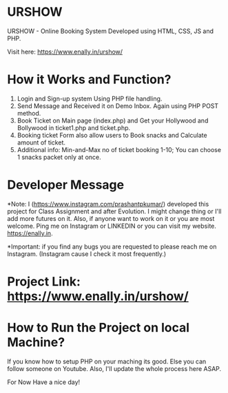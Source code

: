 # URSHOW
URSHOW - Online Booking System
Developed using HTML, CSS, JS and PHP. 

Visit here: https://www.enally.in/urshow/

# How it Works and Function? 
1. Login and Sign-up system Using PHP file handling.
2. Send Message and Received it on Demo Inbox. Again using PHP POST method.
3. Book Ticket on Main page (index.php) and Get your Hollywood and Bollywood in ticket1.php and ticket.php.
4. Booking ticket Form also allow users to Book snacks and Calculate amount of ticket. 
5. Additional info: Min-and-Max no of ticket booking 1-10; You can choose 1 snacks packet only at once.

# Developer Message
*Note: I (https://www.instagram.com/prashantpkumar/) developed this project for Class Assignment and after Evolution. I might change thing or I'll add more futures on it. Also, if anyone want to work on it or you are most welcome. Ping me on Instagram or LINKEDIN or you can visit my website. https://enally.in. 

*Important: if you find any bugs you are requested to please reach me on Instagram. (Instagram cause I check it most frequently.)

# Project Link: https://www.enally.in/urshow/


# How to Run the Project on local Machine?
If you know how to setup PHP on your maching its good. Else you can follow someone on Youtube. Also, I'll update the whole process here ASAP. 

For Now Have a nice day!
